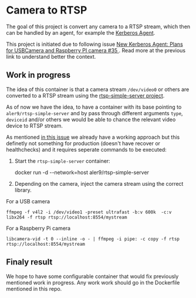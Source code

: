 # Camera to RTSP

The goal of this project is convert any camera to a RTSP stream, which then can be handled by an agent, for example the [Kerberos Agent](https://github.com/kerberos-io/agent).

This project is initiated due to following issue [New Kerberos Agent: Plans for USBCamera and Raspberry PI camera #35
](https://github.com/kerberos-io/agent/issues/35). Read more at the previous link to understand better the context.

## Work in progress

The idea of this container is that a camera stream `/dev/video0` or others are converted to a RTSP stream using the [rtsp-simple-server project](https://github.com/aler9/rtsp-simple-server). 

As of now we have the idea, to have a container with its base pointing to `aler9/rtsp-simple-server` and by pass through different arguments `type`, `deviceid` and/or others we would be able to chance the relevant video device to RTSP stream. 

As mentioned [in this issue](https://github.com/kerberos-io/agent/issues/35) we already have a working approach but this definetly not something for production (doesn't have recover or healthchecks) and it requires seperate commands to be executed:

1. Start the `rtsp-simple-server` container:

    docker run -d --network=host aler9/rtsp-simple-server

2. Depending on the camera, inject the camera stream using the correct library.

For a USB camera

    ffmpeg -f v4l2 -i /dev/video1 -preset ultrafast -b:v 600k  -c:v libx264 -f rtsp rtsp://localhost:8554/mystream

For a Raspberry Pi camera

    libcamera-vid -t 0 --inline -o - | ffmpeg -i pipe: -c copy -f rtsp rtsp://localhost:8554/mystream


## Finaly result

We hope to have some configurable container that would fix previously mentioned work in progress. Any work work should go in the Dockerfile mentioned in this repo.
